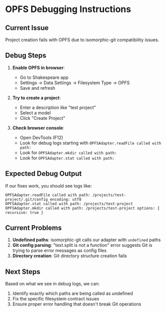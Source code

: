 # OPFS Debugging Instructions

## Current Issue
Project creation fails with OPFS due to isomorphic-git compatibility issues.

## Debug Steps

1. **Enable OPFS in browser**:
   - Go to Shakespeare app
   - Settings → Data Settings → Filesystem Type → OPFS
   - Save and refresh

2. **Try to create a project**:
   - Enter a description like "test project"
   - Select a model
   - Click "Create Project"

3. **Check browser console**:
   - Open DevTools (F12)
   - Look for debug logs starting with `OPFSAdapter.readFile called with path:`
   - Look for `OPFSAdapter.mkdir called with path:`
   - Look for `OPFSAdapter.stat called with path:`

## Expected Debug Output

If our fixes work, you should see logs like:
```
OPFSAdapter.readFile called with path: /projects/test-project/.git/config encoding: utf8
OPFSAdapter.stat called with path: /projects/test-project
OPFSAdapter.mkdir called with path: /projects/test-project options: { recursive: true }
```

## Current Problems

1. **Undefined paths**: isomorphic-git calls our adapter with `undefined` paths
2. **Git config parsing**: "text.split is not a function" error suggests Git is trying to parse error messages as config files
3. **Directory creation**: Git directory structure creation fails

## Next Steps

Based on what we see in debug logs, we can:
1. Identify exactly which paths are being called as undefined
2. Fix the specific filesystem contract issues
3. Ensure proper error handling that doesn't break Git operations